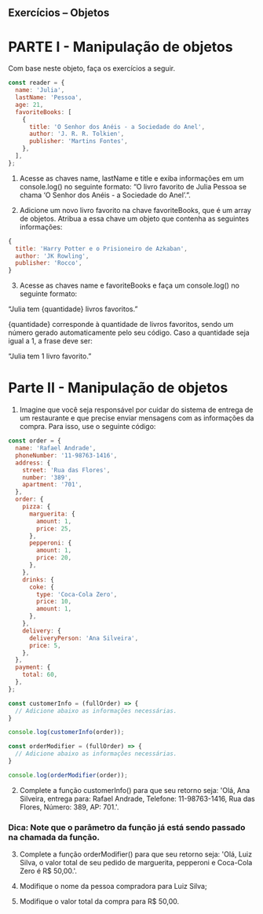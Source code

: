 ## Exercícios – Objetos

# PARTE I - Manipulação de objetos

Com base neste objeto, faça os exercícios a seguir.

```Javascript
const reader = {
  name: 'Julia',
  lastName: 'Pessoa',
  age: 21,
  favoriteBooks: [
    {
      title: 'O Senhor dos Anéis - a Sociedade do Anel',
      author: 'J. R. R. Tolkien',
      publisher: 'Martins Fontes',
    },
  ],
};
```

1. Acesse as chaves name, lastName e title e exiba informações em um console.log() no seguinte formato: “O livro favorito de Julia Pessoa se chama ‘O Senhor dos Anéis - a Sociedade do Anel’.”.

2. Adicione um novo livro favorito na chave favoriteBooks, que é um array de objetos. Atribua a essa chave um objeto que contenha as seguintes informações:


```Javascript
{
  title: 'Harry Potter e o Prisioneiro de Azkaban',
  author: 'JK Rowling',
  publisher: 'Rocco',
}
```

3. Acesse as chaves name e favoriteBooks e faça um console.log() no seguinte formato:

“Julia tem {quantidade} livros favoritos.”

{quantidade} corresponde à quantidade de livros favoritos, sendo um número gerado automaticamente pelo seu código. Caso a quantidade seja igual a 1, a frase deve ser:

“Julia tem 1 livro favorito.”

# Parte II - Manipulação de objetos

1. Imagine que você seja responsável por cuidar do sistema de entrega de um restaurante e que precise enviar mensagens com as informações da compra. Para isso, use o seguinte código:

```Javascript
const order = {
  name: 'Rafael Andrade',
  phoneNumber: '11-98763-1416',
  address: {
    street: 'Rua das Flores',
    number: '389',
    apartment: '701',
  },
  order: {
    pizza: {
      marguerita: {
        amount: 1,
        price: 25,
      },
      pepperoni: {
        amount: 1,
        price: 20,
      },
    },
    drinks: {
      coke: {
        type: 'Coca-Cola Zero',
        price: 10,
        amount: 1,
      },
    },
    delivery: {
      deliveryPerson: 'Ana Silveira',
      price: 5,
    },
  },
  payment: {
    total: 60,
  },
};

const customerInfo = (fullOrder) => {
  // Adicione abaixo as informações necessárias.
}

console.log(customerInfo(order));

const orderModifier = (fullOrder) => {
  // Adicione abaixo as informações necessárias.
}

console.log(orderModifier(order));
```

2. Complete a função customerInfo() para que seu retorno seja: 
  'Olá, Ana Silveira, entrega para: Rafael Andrade, Telefone: 11-98763-1416, Rua das Flores, Número: 389, AP: 701.'.

### Dica: Note que o parâmetro da função já está sendo passado na chamada da função.

3. Complete a função orderModifier() para que seu retorno seja: 
  'Olá, Luiz Silva, o valor total de seu pedido de marguerita, pepperoni e Coca-Cola Zero é R$ 50,00.'.

4. Modifique o nome da pessoa compradora para Luiz Silva;

5. Modifique o valor total da compra para R$ 50,00.
